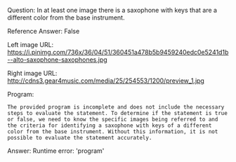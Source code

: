 Question: In at least one image there is a saxophone with keys that are a different color from the base instrument.

Reference Answer: False

Left image URL: https://i.pinimg.com/736x/36/04/51/360451a478b5b9459240edc0e5241d1b--alto-saxophone-saxophones.jpg

Right image URL: http://cdns3.gear4music.com/media/25/254553/1200/preview_1.jpg

Program:

```
The provided program is incomplete and does not include the necessary steps to evaluate the statement. To determine if the statement is true or false, we need to know the specific images being referred to and the criteria for identifying a saxophone with keys of a different color from the base instrument. Without this information, it is not possible to evaluate the statement accurately.
```
Answer: Runtime error: 'program'

